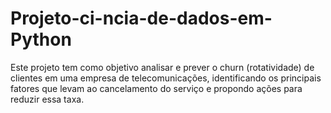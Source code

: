 # Projeto-ci-ncia-de-dados-em-Python
Este projeto tem como objetivo analisar e prever o churn (rotatividade) de clientes em uma empresa de telecomunicações, identificando os principais fatores que levam ao cancelamento do serviço e propondo ações para reduzir essa taxa.
